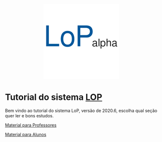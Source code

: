 
<p align="center">
    <img width="250px" src="img/lop_logo.png"/>
</p>

# Tutorial do sistema [LOP](https://lop.natalnet.br/)

Bem vindo ao tutorial do sistema LoP, versão de 2020.6, escolha qual seção quer ler e bons estudos.

[Material para Professores](professor)

[Material para Alunos](aluno)